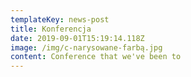 ```yaml
---
templateKey: news-post
title: Konferencja
date: 2019-09-01T15:19:14.118Z
image: /img/c-narysowane-farbą.jpg
content: Conference that we've been to
---
```



